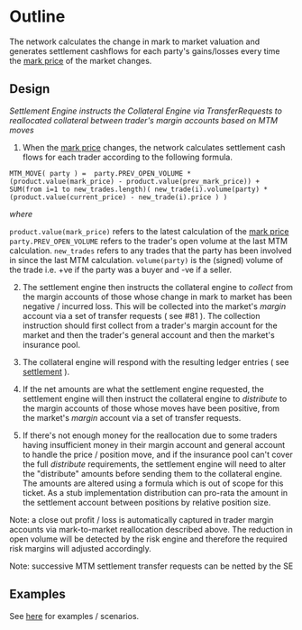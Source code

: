 # Outline
The network calculates the change in mark to market valuation and generates settlement cashflows for each party's gains/losses every time the [mark price](./0009-mark-price.md) of the market changes.

## Design

*Settlement Engine instructs the Collateral Engine via TransferRequests to reallocated collateral between trader's margin accounts based on MTM moves*

1. When the [mark price](./0009-mark-price.md) changes, the network calculates settlement cash flows for each trader according to the following formula.

```
MTM_MOVE( party ) =  party.PREV_OPEN_VOLUME * (product.value(mark_price) - product.value(prev_mark_price)) + SUM(from i=1 to new_trades.length)( new_trade(i).volume(party) * (product.value(current_price) - new_trade(i).price ) )
```

*where*

```product.value(mark_price)``` refers to the latest calculation of the [mark price](./0009-mark-price.md)
```party.PREV_OPEN_VOLUME``` refers to the trader's open volume at the last MTM calculation.
```new_trades``` refers to any trades that the party has been involved in since the last MTM calculation.
```volume(party)``` is the (signed) volume  of the trade i.e. +ve if the party was a buyer and -ve if a seller.


2. The settlement engine then instructs the collateral engine to *collect* from the margin accounts of those whose change in mark to market has been negative / incurred loss.  This will be collected into the market's *margin* account via a set of transfer requests ( see #81 ).  The collection instruction should first collect from a trader's margin account for the market and then the trader's general account and then the market's insurance pool.  

3. The collateral engine will respond with the resulting ledger entries ( see [settlement](./0002-settlement.md) ).

4. If the net amounts are what the settlement engine requested, the settlement engine will then instruct the collateral engine to *distribute* to the margin accounts of those whose moves have been positive, from the market's *margin* account via a set of transfer requests.

5. If there's not enough money for the reallocation due to some traders having insufficient money in their margin account and general account to handle the price / position move, and if the insurance pool can't cover the full *distribute* requirements, the settlement engine will need to alter the "distribute" amounts before sending them to the collateral engine. The amounts are altered using a formula which is out of scope for this ticket. As a stub implementation distribution can pro-rata the amount in the settlement account between positions by relative position size.

Note: a close out profit / loss is automatically captured in trader margin accounts via mark-to-market reallocation described above. The reduction in open volume will be detected by the risk engine and therefore the required risk margins will adjusted accordingly.

Note: successive MTM settlement transfer requests can be netted by the SE


## Examples

See [here](https://drive.google.com/file/d/18o_sCC5OLS59is4cvSce8lcxQAigCrB1/view?usp=sharing) for examples / scenarios.



